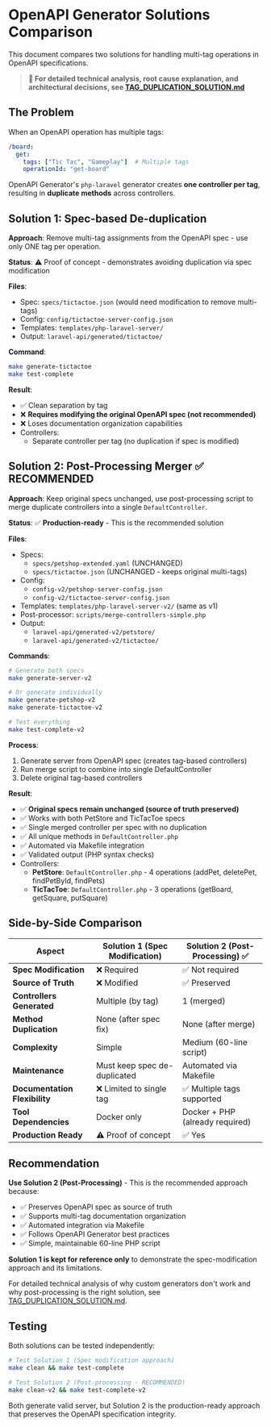 # OpenAPI Generator Solutions Comparison

This document compares two solutions for handling multi-tag operations in OpenAPI specifications.

> **📖 For detailed technical analysis, root cause explanation, and architectural decisions, see [TAG_DUPLICATION_SOLUTION.md](TAG_DUPLICATION_SOLUTION.md)**

## The Problem

When an OpenAPI operation has multiple tags:
```yaml
/board:
  get:
    tags: ["Tic Tac", "Gameplay"]  # Multiple tags
    operationId: "get-board"
```

OpenAPI Generator's `php-laravel` generator creates **one controller per tag**, resulting in **duplicate methods** across controllers.

## Solution 1: Spec-based De-duplication

**Approach**: Remove multi-tag assignments from the OpenAPI spec - use only ONE tag per operation.

**Status**: ⚠️ Proof of concept - demonstrates avoiding duplication via spec modification

**Files**:
- Spec: `specs/tictactoe.json` (would need modification to remove multi-tags)
- Config: `config/tictactoe-server-config.json`
- Templates: `templates/php-laravel-server/`
- Output: `laravel-api/generated/tictactoe/`

**Command**:
```bash
make generate-tictactoe
make test-complete
```

**Result**:
- ✅ Clean separation by tag
- ❌ **Requires modifying the original OpenAPI spec (not recommended)**
- ❌ Loses documentation organization capabilities
- Controllers:
  - Separate controller per tag (no duplication if spec is modified)

## Solution 2: Post-Processing Merger ✅ RECOMMENDED

**Approach**: Keep original specs unchanged, use post-processing script to merge duplicate controllers into a single `DefaultController`.

**Status**: ✅ **Production-ready** - This is the recommended solution

**Files**:
- Specs:
  - `specs/petshop-extended.yaml` (UNCHANGED)
  - `specs/tictactoe.json` (UNCHANGED - keeps original multi-tags)
- Config:
  - `config-v2/petshop-server-config.json`
  - `config-v2/tictactoe-server-config.json`
- Templates: `templates/php-laravel-server-v2/` (same as v1)
- Post-processor: `scripts/merge-controllers-simple.php`
- Output:
  - `laravel-api/generated-v2/petstore/`
  - `laravel-api/generated-v2/tictactoe/`

**Commands**:
```bash
# Generate both specs
make generate-server-v2

# Or generate individually
make generate-petshop-v2
make generate-tictactoe-v2

# Test everything
make test-complete-v2
```

**Process**:
1. Generate server from OpenAPI spec (creates tag-based controllers)
2. Run merge script to combine into single DefaultController
3. Delete original tag-based controllers

**Result**:
- ✅ **Original specs remain unchanged (source of truth preserved)**
- ✅ Works with both PetStore and TicTacToe specs
- ✅ Single merged controller per spec with no duplication
- ✅ All unique methods in `DefaultController.php`
- ✅ Automated via Makefile integration
- ✅ Validated output (PHP syntax checks)
- Controllers:
  - **PetStore**: `DefaultController.php` - 4 operations (addPet, deletePet, findPetById, findPets)
  - **TicTacToe**: `DefaultController.php` - 3 operations (getBoard, getSquare, putSquare)

## Side-by-Side Comparison

| Aspect | Solution 1 (Spec Modification) | Solution 2 (Post-Processing) ✅ |
|--------|-------------------------------|--------------------------------|
| **Spec Modification** | ❌ Required | ✅ Not required |
| **Source of Truth** | ❌ Modified | ✅ Preserved |
| **Controllers Generated** | Multiple (by tag) | 1 (merged) |
| **Method Duplication** | None (after spec fix) | None (after merge) |
| **Complexity** | Simple | Medium (60-line script) |
| **Maintenance** | Must keep spec de-duplicated | Automated via Makefile |
| **Documentation Flexibility** | ❌ Limited to single tag | ✅ Multiple tags supported |
| **Tool Dependencies** | Docker only | Docker + PHP (already required) |
| **Production Ready** | ⚠️ Proof of concept | ✅ Yes |

## Recommendation

**Use Solution 2 (Post-Processing)** - This is the recommended approach because:

- ✅ Preserves OpenAPI spec as source of truth
- ✅ Supports multi-tag documentation organization
- ✅ Automated integration via Makefile
- ✅ Follows OpenAPI Generator best practices
- ✅ Simple, maintainable 60-line PHP script

**Solution 1 is kept for reference only** to demonstrate the spec-modification approach and its limitations.

For detailed technical analysis of why custom generators don't work and why post-processing is the right solution, see [TAG_DUPLICATION_SOLUTION.md](TAG_DUPLICATION_SOLUTION.md).

## Testing

Both solutions can be tested independently:

```bash
# Test Solution 1 (Spec modification approach)
make clean && make test-complete

# Test Solution 2 (Post-processing - RECOMMENDED)
make clean-v2 && make test-complete-v2
```

Both generate valid server, but Solution 2 is the production-ready approach that preserves the OpenAPI specification integrity.
